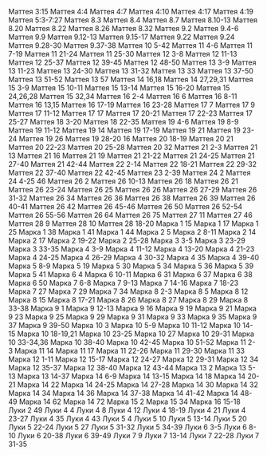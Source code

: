 Маттея 3:15
Маттея 4:4
Маттея 4:7
Маттея 4:10
Маттея 4:17
Маттея 4:19
Маттея 5:3-7:27
Маттея 8.3
Маттея 8.4
Маттея 8.7
Маттея 8.10-13
Маттея 8.20
Маттея 8.22
Маттея 8.26
Маттея 8.32
Маттея 9.2
Маттея 9.4-6
Маттея 9.9
Маттея 9.12-13
Маттея 9.15-17
Маттея 9.22
Маттея 9.24
Маттея 9.28-30
Маттея 9.37-38
Маттея 10 5-42
Маттея 11 4-6
Маттея 11 7-19
Маттея 11 21-24
Маттея 11 25-30
Маттея 12 3-8
Маттея 12 11-13
Маттея 12 25-37
Маттея 12 39-45
Маттея 12 48-50
Маттея 13 3-9
Маттея 13 11-23
Маттея 13 24-30
Маттея 13 31-32
Маттея 13 33
Маттея 13 37-50
Маттея 13 51-52
Маттея 13 57
Маттея 14 16,18
Маттея 14 27,29,31
Маттея 15 3-9
Маттея 15 10-11
Маттея 15 13-14
Маттея 15 16-20
Маттея 15 24,26,28
Маттея 15 32,34
Маттея 16 2-4
Маттея 16 6
Маттея 16 8-11
Маттея 16 13,15
Маттея 16 17-19
Маттея 16 23-28
Маттея 17 7
Маттея 17 9
Маттея 17 11-12
Маттея 17 17
Маттея 17 20-21
Маттея 17 22-23
Маттея 17 25-27
Маттея 18 3-20
Маттея 18 22-35
Маттея 19 4-6
Маттея 19 8-9
Маттея 19 11-12
Маттея 19 14
Маттея 19 17-19
Маттея 19 21
Маттея 19 23-24
Маттея 19 26
Маттея 19 28-20 16
Маттея 20 18-19
Маттея 20 21
Маттея 20 22-23
Маттея 20 25-28
Маттея 20 32
Маттея 21 2-3
Маттея 21 13
Маттея 21 16
Маттея 21 19
Маттея 21 21-22
Маттея 21 24-25
Маттея 21 27-40
Маттея 21 42-44
Маттея 22 2-14
Маттея 22 18-21
Маттея 22 29-32
Маттея 22 37-40
Маттея 22 42-45
Маттея 23 2-39
Маттея 24 2
Маттея 24 4-25 46
Маттея 26 2
Маттея 26 10-13
Маттея 26 18
Маттея 26 21
Маттея 26 23-24
Маттея 26 25
Маттея 26 26
Маттея 26 27-29
Маттея 26 31-32
Маттея 26 34
Маттея 26 36
Маттея 26 38
Маттея 26 39
Маттея 26 40-41
Маттея 26 42
Маттея 26 45-46
Маттея 26 50
Маттея 26 52-54
Маттея 26 55-56
Маттея 26 64
Маттея 26 75
Маттея 27 11
Маттея 27 46
Маттея 28 9
Маттея 28 10
Маттея 28 18-20
Марка 1 15
Марка 1 17
Марка 1 25
Марка 1 38
Марка 1 41
Марка 1 44
Марка 2 5
Марка 2 8-11
Марка 2 14
Марка 2 17
Марка 2 19-22
Марка 2 25-28
Марка 3 3-5
Марка 3 23-29
Марка 3 33-35
Марка 4 3-9
Марка 4 11-12
Марка 4 13-20
Марка 4 21-23
Марка 4 24-25
Марка 4 26-29
Марка 4 30-32
Марка 4 35
Марка 4 39-40
Марка 5 8-9
Марка 5 19
Марка 5 30
Марка 5 34
Марка 5 36
Марка 5 39
Марка 5 41
Марка 6 4
Марка 6 10-11
Марка 6 31
Марка 6 37
Марка 6 38
Марка 6 50
Марка 7 6-8
Марка 7 9-13
Марка 7 14-16
Марка 7 18-23
Марка 7 27
Марка 7 29
Марка 7 34
Марка 8 2-3
Марка 8 5
Марка 8 12
Марка 8 15
Марка 8 17-21
Марка 8 26
Марка 8 27
Марка 8 29
Марка 8 33-38
Марка 9 1
Марка 9 12-13
Марка 9 16
Марка 9 19
Марка 9 21
Марка 9 23
Марка 9 25
Марка 9 29
Марка 9 31
Марка 9 33
Марка 9 35
Марка 9 37
Марка 9 39-50
Марка 10 3
Марка 10 5-9
Марка 10 11-12
Марка 10 14-15
Марка 10 18-19,21
Марка 10 23-25
Марка 10 27
Марка 10 29-31
Марка 10 33-34,36
Марка 10 38-40
Марка 10 42-45
Марка 10 51-52
Марка 11 2-3
Марка 11 14
Марка 11 17
Марка 11 22-26
Марка 11 29-30
Марка 11 33
Марка 12 1-11
Марка 12 15-17
Марка 12 24-27
Марка 12 29-31
Марка 12 34
Марка 12 35-37
Марка 12 38-40
Марка 12 43-44
Марка 13 2
Марка 13 5-13
Марка 13 14-37
Марка 14 6-9
Марка 14 13-15
Марка 14 18
Марка 14 20-21
Марка 14 22
Марка 14 24-25
Марка 14 27-28
Марка 14 30
Марка 14 32
Марка 14 34
Марка 14 36
Марка 14 37-38
Марка 14 41-42
Марка 14 48-49
Марка 14 62
Марка 14 72
Марка 15 2
Марка 15 34
Марка 16 15-18
Луки 2 49
Луки 4 4
Луки 4 8
Луки 4 12
Луки 4 18-19
Луки 4 21
Луки 4 23-27
Луки 4 35
Луки 4 43
Луки 5 4
Луки 5 10
Луки 5 13-14
Луки 5 20
Луки 5 22-24
Луки 5 27
Луки 5 31-32
Луки 5 34-39
Луки 6 3-5
Луки 6 8-10
Луки 6 20-38
Луки 6 39-49
Луки 7 9
Луки 7 13-14
Луки 7 22-28
Луки 7 31-35
